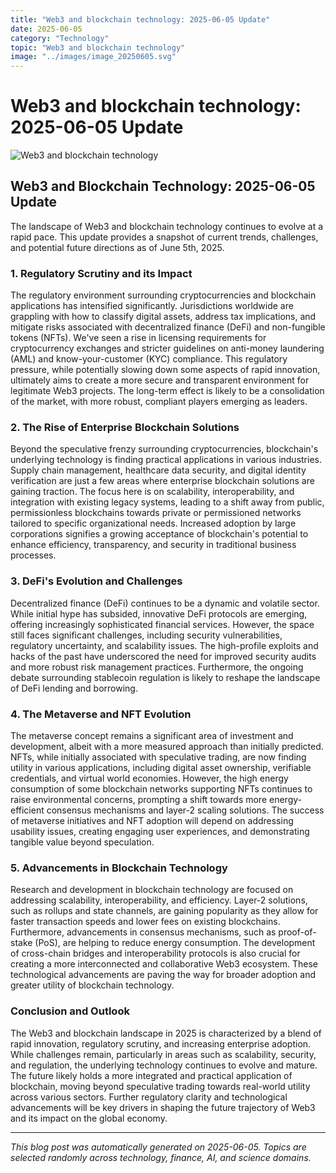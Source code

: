 ```yaml
---
title: "Web3 and blockchain technology: 2025-06-05 Update"
date: 2025-06-05
category: "Technology"
topic: "Web3 and blockchain technology"
image: "../images/image_20250605.svg"
---
```


# Web3 and blockchain technology: 2025-06-05 Update

![Web3 and blockchain technology](../images/image_20250605.svg)

## Web3 and Blockchain Technology: 2025-06-05 Update

The landscape of Web3 and blockchain technology continues to evolve at a rapid pace.  This update provides a snapshot of current trends, challenges, and potential future directions as of June 5th, 2025.


### 1. Regulatory Scrutiny and its Impact

The regulatory environment surrounding cryptocurrencies and blockchain applications has intensified significantly.  Jurisdictions worldwide are grappling with how to classify digital assets, address tax implications, and mitigate risks associated with decentralized finance (DeFi) and non-fungible tokens (NFTs).  We've seen a rise in licensing requirements for cryptocurrency exchanges and stricter guidelines on anti-money laundering (AML) and know-your-customer (KYC) compliance.  This regulatory pressure, while potentially slowing down some aspects of rapid innovation, ultimately aims to create a more secure and transparent environment for legitimate Web3 projects.  The long-term effect is likely to be a consolidation of the market, with more robust, compliant players emerging as leaders.


### 2.  The Rise of Enterprise Blockchain Solutions

Beyond the speculative frenzy surrounding cryptocurrencies, blockchain's underlying technology is finding practical applications in various industries.  Supply chain management, healthcare data security, and digital identity verification are just a few areas where enterprise blockchain solutions are gaining traction.  The focus here is on scalability, interoperability, and integration with existing legacy systems, leading to a shift away from public, permissionless blockchains towards private or permissioned networks tailored to specific organizational needs.  Increased adoption by large corporations signifies a growing acceptance of blockchain's potential to enhance efficiency, transparency, and security in traditional business processes.


### 3.  DeFi's Evolution and Challenges

Decentralized finance (DeFi) continues to be a dynamic and volatile sector.  While initial hype has subsided, innovative DeFi protocols are emerging, offering increasingly sophisticated financial services.  However, the space still faces significant challenges, including security vulnerabilities, regulatory uncertainty, and scalability issues.  The high-profile exploits and hacks of the past have underscored the need for improved security audits and more robust risk management practices.   Furthermore, the ongoing debate surrounding stablecoin regulation is likely to reshape the landscape of DeFi lending and borrowing.


### 4.  The Metaverse and NFT Evolution

The metaverse concept remains a significant area of investment and development, albeit with a more measured approach than initially predicted.  NFTs, while initially associated with speculative trading, are now finding utility in various applications, including digital asset ownership, verifiable credentials, and virtual world economies.  However, the high energy consumption of some blockchain networks supporting NFTs continues to raise environmental concerns, prompting a shift towards more energy-efficient consensus mechanisms and layer-2 scaling solutions.  The success of metaverse initiatives and NFT adoption will depend on addressing usability issues, creating engaging user experiences, and demonstrating tangible value beyond speculation.


### 5.  Advancements in Blockchain Technology

Research and development in blockchain technology are focused on addressing scalability, interoperability, and efficiency.  Layer-2 solutions, such as rollups and state channels, are gaining popularity as they allow for faster transaction speeds and lower fees on existing blockchains.  Furthermore, advancements in consensus mechanisms, such as proof-of-stake (PoS), are helping to reduce energy consumption.  The development of cross-chain bridges and interoperability protocols is also crucial for creating a more interconnected and collaborative Web3 ecosystem.  These technological advancements are paving the way for broader adoption and greater utility of blockchain technology.


### Conclusion and Outlook

The Web3 and blockchain landscape in 2025 is characterized by a blend of rapid innovation, regulatory scrutiny, and increasing enterprise adoption.  While challenges remain, particularly in areas such as scalability, security, and regulation, the underlying technology continues to evolve and mature.  The future likely holds a more integrated and practical application of blockchain, moving beyond speculative trading towards real-world utility across various sectors.  Further regulatory clarity and technological advancements will be key drivers in shaping the future trajectory of Web3 and its impact on the global economy.


---
*This blog post was automatically generated on 2025-06-05. Topics are selected randomly across technology, finance, AI, and science domains.*
